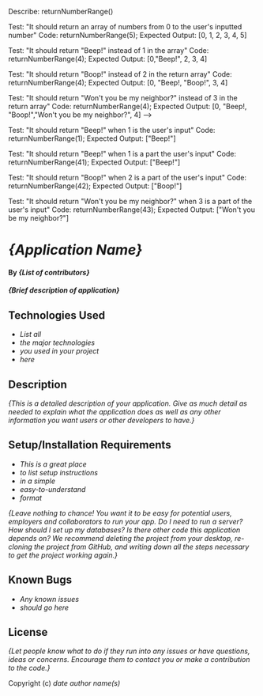 Describe: returnNumberRange()

Test: "It should return an array of numbers from 0 to the user's inputted number"
Code: returnNumberRange(5);
Expected Output: [0, 1, 2, 3, 4, 5]

Test: "It should return "Beep!" instead of 1 in the array"
Code: returnNumberRange(4);
Expected Output: [0,"Beep!", 2, 3, 4]

Test: "It should return "Boop!" instead of 2 in the return array"
Code: returnNumberRange(4);
Expected Output: [0, "Beep!, "Boop!", 3, 4]


Test: "It should return "Won't you be my neighbor?" instead of 3 in the return array"
Code: returnNumberRange(4);
Expected Output: [0, "Beep!, "Boop!","Won't you be my neighbor?", 4]  -->



Test: "It should return "Beep!" when 1 is the user's input"
Code: returnNumberRange(1);
Expected Output: ["Beep!"]


Test: "It should return "Beep!" when 1 is a part the user's input"
Code: returnNumberRange(41);
Expected Output: ["Beep!"]


Test: "It should return "Boop!" when 2 is a part of the user's input"
Code: returnNumberRange(42);
Expected Output: ["Boop!"]


Test: "It should return "Won't you be my neighbor?" when 3 is a part of the user's input"
Code: returnNumberRange(43);
Expected Output: ["Won't you be my neighbor?"]

















# _{Application Name}_

#### By _**{List of contributors}**_

#### _{Brief description of application}_

## Technologies Used

* _List all_
* _the major technologies_
* _you used in your project_
* _here_

## Description

_{This is a detailed description of your application. Give as much detail as needed to explain what the application does as well as any other information you want users or other developers to have.}_

## Setup/Installation Requirements

* _This is a great place_
* _to list setup instructions_
* _in a simple_
* _easy-to-understand_
* _format_

_{Leave nothing to chance! You want it to be easy for potential users, employers and collaborators to run your app. Do I need to run a server? How should I set up my databases? Is there other code this application depends on? We recommend deleting the project from your desktop, re-cloning the project from GitHub, and writing down all the steps necessary to get the project working again.}_

## Known Bugs

* _Any known issues_
* _should go here_

## License

_{Let people know what to do if they run into any issues or have questions, ideas or concerns.  Encourage them to contact you or make a contribution to the code.}_

Copyright (c) _date_ _author name(s)_